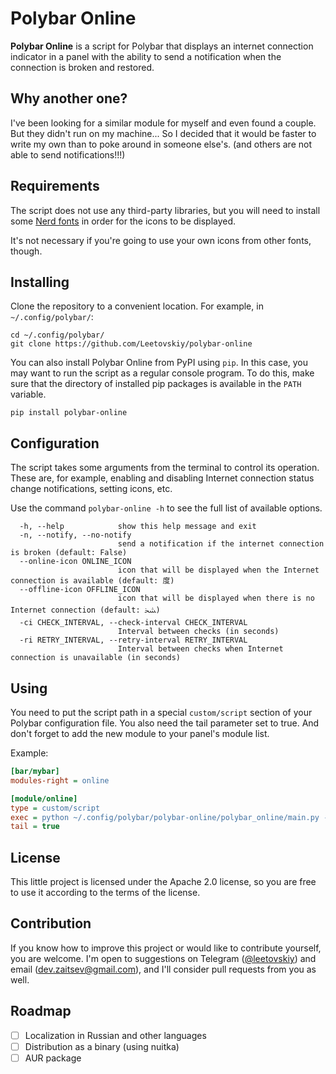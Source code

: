 # Polybar Online

**Polybar Online** is a script for Polybar that displays an internet connection indicator
in a
panel with the ability to send a notification when the connection is broken and restored.

## Why another one?

I've been looking for a similar module for myself and even found a couple. But they didn't
run on my machine... So I decided that it would be faster to write my own than to poke
around in someone else's. (and others are not able to send notifications!!!)

## Requirements

The script does not use any third-party libraries, but you will need to install some
[Nerd fonts](https://github.com/ryanoasis/nerd-fonts) in order for the icons to be displayed.

It's not necessary if you're going to use your own icons from other fonts, though.

## Installing

Clone the repository to a convenient location. For example, in `~/.config/polybar/`:

```shell
cd ~/.config/polybar/
git clone https://github.com/Leetovskiy/polybar-online 
```

You can also install Polybar Online from PyPI using `pip`. In this case, you may want to
run the script as a regular console program. To do this, make sure that the directory of
installed pip packages is available in the `PATH` variable.

```shell
pip install polybar-online
```

## Configuration

The script takes some arguments from the terminal to control its operation. These are, for
example, enabling and disabling Internet connection status change notifications, setting
icons, etc.

Use the command `polybar-online -h` to see the full list of available options.

```
  -h, --help            show this help message and exit
  -n, --notify, --no-notify
                        send a notification if the internet connection is broken (default: False)
  --online-icon ONLINE_ICON
                        icon that will be displayed when the Internet connection is available (default: 度)
  --offline-icon OFFLINE_ICON
                        icon that will be displayed when there is no Internet connection (default: ﴹ)
  -ci CHECK_INTERVAL, --check-interval CHECK_INTERVAL
                        Interval between checks (in seconds)
  -ri RETRY_INTERVAL, --retry-interval RETRY_INTERVAL
                        Interval between checks when Internet connection is unavailable (in seconds)
```

## Using

You need to put the script path in a special `custom/script` section of your Polybar
configuration file. You also need the tail parameter set to true. And don't forget to add
the new module to your panel's module list.

Example:

```ini
[bar/mybar]
modules-right = online

[module/online]
type = custom/script
exec = python ~/.config/polybar/polybar-online/polybar_online/main.py --notify -ci 5
tail = true
```

## License

This little project is licensed under the Apache 2.0 license, so you are free to use it
according to the terms of the license.

## Contribution

If you know how to improve this project or would like to contribute yourself, you are
welcome. I'm open to suggestions on Telegram ([@leetovskiy](https:/t.me/leetovskiy)) and
email ([dev.zaitsev@gmail.com](mailto:dev.zaitsev@gmail.com)), and I'll consider pull
requests from you as well.

## Roadmap

- [ ] Localization in Russian and other languages
- [ ] Distribution as a binary (using nuitka)
- [ ] AUR package